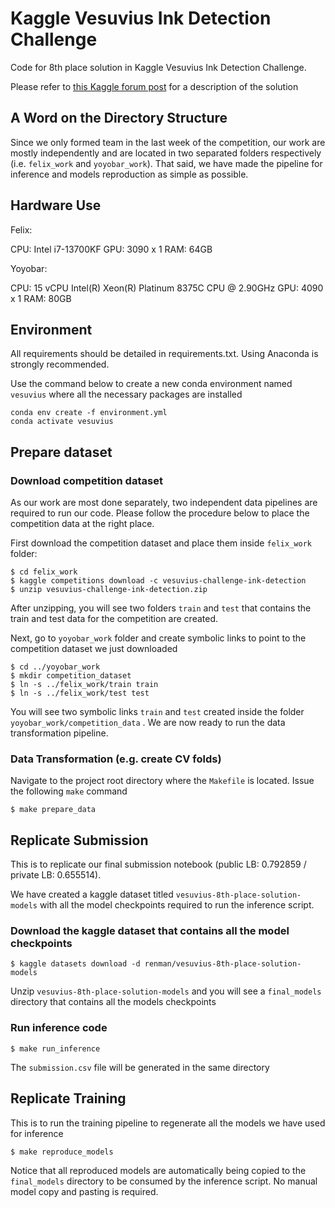 # Kaggle Vesuvius Ink Detection Challenge
Code for 8th place solution in Kaggle Vesuvius Ink Detection Challenge.

Please refer to [this Kaggle forum post](https://www.kaggle.com/competitions/vesuvius-challenge-ink-detection/discussion/417383) for a description of the solution

## A Word on the Directory Structure
Since we only formed team in the last week of the competition, our work are mostly independently and are located in two separated folders respectively (i.e. `felix_work` and `yoyobar_work`). That said, we have made the pipeline for inference and models reproduction as simple as possible.

## Hardware Use

Felix:

CPU: Intel i7-13700KF
GPU: 3090 x 1
RAM: 64GB

Yoyobar:

CPU: 15 vCPU Intel(R) Xeon(R) Platinum 8375C CPU @ 2.90GHz
GPU: 4090 x 1
RAM: 80GB

## Environment
All requirements should be detailed in requirements.txt. Using Anaconda is strongly recommended.

Use the command below to create a new conda environment named `vesuvius` where all the necessary packages are installed
```
conda env create -f environment.yml
conda activate vesuvius
```

## Prepare dataset
### Download competition dataset
As our work are most done separately, two independent data pipelines are required to run our code. Please follow the procedure below to place the competition data at the right place.

First download the competition dataset and place them inside `felix_work` folder:
```
$ cd felix_work
$ kaggle competitions download -c vesuvius-challenge-ink-detection
$ unzip vesuvius-challenge-ink-detection.zip
```
After unzipping, you will see two folders `train` and `test` that contains the train and test data for the competition are created.

Next, go to `yoyobar_work` folder and create symbolic links to point to the competition dataset we just downloaded
```
$ cd ../yoyobar_work
$ mkdir competition_dataset
$ ln -s ../felix_work/train train
$ ln -s ../felix_work/test test
```
You will see two symbolic links `train` and `test` created inside the folder `yoyobar_work/competition_data` . We are now ready to run the data transformation pipeline.


### Data Transformation (e.g. create CV folds)
Navigate to the project root directory where the `Makefile` is located. Issue the following `make` command
```
$ make prepare_data
```

## Replicate Submission
This is to replicate our final submission notebook (public LB: 0.792859 / private LB: 0.655514).

We have created a kaggle dataset titled `vesuvius-8th-place-solution-models` with all the model checkpoints required to run the inference script.

### Download the kaggle dataset that contains all the model checkpoints
```
$ kaggle datasets download -d renman/vesuvius-8th-place-solution-models
```
Unzip `vesuvius-8th-place-solution-models` and you will see a `final_models` directory that contains all the models checkpoints

### Run inference code
```
$ make run_inference
```
The `submission.csv` file will be generated in the same directory

## Replicate Training
This is to run the training pipeline to regenerate all the models we have used for inference
```
$ make reproduce_models
```
Notice that all reproduced models are automatically being copied to the `final_models` directory to be consumed by the inference script. No manual model copy and pasting is required.
